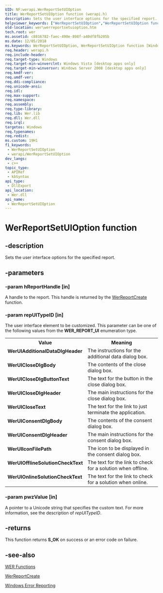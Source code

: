 ```yaml
---
UID: NF:werapi.WerReportSetUIOption
title: WerReportSetUIOption function (werapi.h)
description: Sets the user interface options for the specified report.
helpviewer_keywords: ["WerReportSetUIOption","WerReportSetUIOption function [Windows Error Reporting]","WerUIAdditionalDataDlgHeader","WerUICloseDlgBody","WerUICloseDlgButtonText","WerUICloseDlgHeader","WerUICloseText","WerUIConsentDlgBody","WerUIConsentDlgHeader","WerUIIconFilePath","WerUIOfflineSolutionCheckText","WerUIOnlineSolutionCheckText","base.werreportsetuioption","wer.werreportsetuioption","werapi/WerReportSetUIOption"]
old-location: wer\werreportsetuioption.htm
tech.root: wer
ms.assetid: c8816782-faec-490e-898f-a40df8fb205b
ms.date: 12/05/2018
ms.keywords: WerReportSetUIOption, WerReportSetUIOption function [Windows Error Reporting], WerUIAdditionalDataDlgHeader, WerUICloseDlgBody, WerUICloseDlgButtonText, WerUICloseDlgHeader, WerUICloseText, WerUIConsentDlgBody, WerUIConsentDlgHeader, WerUIIconFilePath, WerUIOfflineSolutionCheckText, WerUIOnlineSolutionCheckText, base.werreportsetuioption, wer.werreportsetuioption, werapi/WerReportSetUIOption
req.header: werapi.h
req.include-header: 
req.target-type: Windows
req.target-min-winverclnt: Windows Vista [desktop apps only]
req.target-min-winversvr: Windows Server 2008 [desktop apps only]
req.kmdf-ver: 
req.umdf-ver: 
req.ddi-compliance: 
req.unicode-ansi: 
req.idl: 
req.max-support: 
req.namespace: 
req.assembly: 
req.type-library: 
req.lib: Wer.lib
req.dll: Wer.dll
req.irql: 
targetos: Windows
req.typenames: 
req.redist: 
ms.custom: 19H1
f1_keywords:
 - WerReportSetUIOption
 - werapi/WerReportSetUIOption
dev_langs:
 - c++
topic_type:
 - APIRef
 - kbSyntax
api_type:
 - DllExport
api_location:
 - Wer.dll
api_name:
 - WerReportSetUIOption
---
```


# WerReportSetUIOption function


## -description

Sets the user interface options for the specified report.

## -parameters

### -param hReportHandle [in]

A handle to the report. This handle is returned by the <a href="/windows/desktop/api/werapi/nf-werapi-werreportcreate">WerReportCreate</a> function.

### -param repUITypeID [in]

The user interface element to be customized. This parameter can be one of the following values from the <b>WER_REPORT_UI</b> enumeration type.

<table>
<tr>
<th>Value</th>
<th>Meaning</th>
</tr>
<tr>
<td width="40%"><a id="WerUIAdditionalDataDlgHeader"></a><a id="weruiadditionaldatadlgheader"></a><a id="WERUIADDITIONALDATADLGHEADER"></a><dl>
<dt><b>WerUIAdditionalDataDlgHeader</b></dt>
</dl>
</td>
<td width="60%">
The instructions for the additional data dialog box.

</td>
</tr>
<tr>
<td width="40%"><a id="WerUICloseDlgBody"></a><a id="weruiclosedlgbody"></a><a id="WERUICLOSEDLGBODY"></a><dl>
<dt><b>WerUICloseDlgBody</b></dt>
</dl>
</td>
<td width="60%">
The contents of the close dialog box.

</td>
</tr>
<tr>
<td width="40%"><a id="WerUICloseDlgButtonText"></a><a id="weruiclosedlgbuttontext"></a><a id="WERUICLOSEDLGBUTTONTEXT"></a><dl>
<dt><b>WerUICloseDlgButtonText</b></dt>
</dl>
</td>
<td width="60%">
The text for the button in the close dialog box.

</td>
</tr>
<tr>
<td width="40%"><a id="WerUICloseDlgHeader"></a><a id="weruiclosedlgheader"></a><a id="WERUICLOSEDLGHEADER"></a><dl>
<dt><b>WerUICloseDlgHeader</b></dt>
</dl>
</td>
<td width="60%">
The main instructions for the close dialog box.

</td>
</tr>
<tr>
<td width="40%"><a id="WerUICloseText"></a><a id="weruiclosetext"></a><a id="WERUICLOSETEXT"></a><dl>
<dt><b>WerUICloseText</b></dt>
</dl>
</td>
<td width="60%">
The text for the link to just terminate the application.

</td>
</tr>
<tr>
<td width="40%"><a id="WerUIConsentDlgBody"></a><a id="weruiconsentdlgbody"></a><a id="WERUICONSENTDLGBODY"></a><dl>
<dt><b>WerUIConsentDlgBody</b></dt>
</dl>
</td>
<td width="60%">
The contents of the consent dialog box.

</td>
</tr>
<tr>
<td width="40%"><a id="WerUIConsentDlgHeader"></a><a id="weruiconsentdlgheader"></a><a id="WERUICONSENTDLGHEADER"></a><dl>
<dt><b>WerUIConsentDlgHeader</b></dt>
</dl>
</td>
<td width="60%">
The main instructions for the consent dialog box.

</td>
</tr>
<tr>
<td width="40%"><a id="WerUIIconFilePath"></a><a id="weruiiconfilepath"></a><a id="WERUIICONFILEPATH"></a><dl>
<dt><b>WerUIIconFilePath</b></dt>
</dl>
</td>
<td width="60%">
The icon to be displayed in the consent dialog box.

</td>
</tr>
<tr>
<td width="40%"><a id="WerUIOfflineSolutionCheckText"></a><a id="weruiofflinesolutionchecktext"></a><a id="WERUIOFFLINESOLUTIONCHECKTEXT"></a><dl>
<dt><b>WerUIOfflineSolutionCheckText</b></dt>
</dl>
</td>
<td width="60%">
The text for the link to check for a solution when offline.

</td>
</tr>
<tr>
<td width="40%"><a id="WerUIOnlineSolutionCheckText"></a><a id="weruionlinesolutionchecktext"></a><a id="WERUIONLINESOLUTIONCHECKTEXT"></a><dl>
<dt><b>WerUIOnlineSolutionCheckText</b></dt>
</dl>
</td>
<td width="60%">
The text for the link to check for a solution when online.

</td>
</tr>
</table>

### -param pwzValue [in]

A pointer to a Unicode string that specifies the custom text. For more information, see the description of <i>repUITypeID</i>.

## -returns

This function returns <b>S_OK</b> on success or an error code on failure.

## -see-also

<a href="/windows/desktop/wer/wer-functions">WER Functions</a>



<a href="/windows/desktop/api/werapi/nf-werapi-werreportcreate">WerReportCreate</a>



<a href="/windows/desktop/wer/windows-error-reporting">Windows Error Reporting</a>